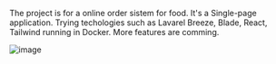 The project is for a online order sistem for food. It's a Single-page application.
Trying techologies such as Lavarel Breeze, Blade, React, Tailwind running in Docker.
More features are comming.


![image](https://github.com/xiaoxin628/bunbun_web_lavarel/assets/2579240/ddcddc87-0326-4c14-b185-9b5e45ad5114)
